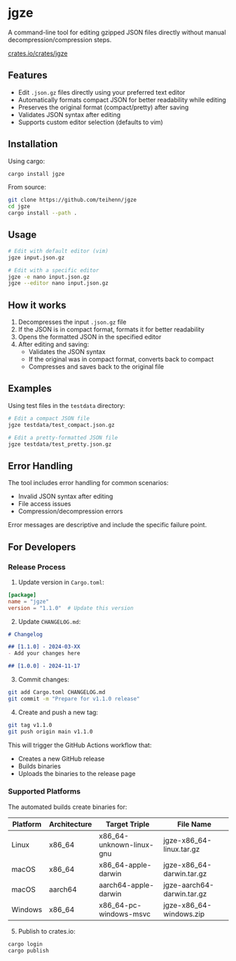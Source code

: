 # jgze

A command-line tool for editing gzipped JSON files
directly without manual decompression/compression steps.

[crates.io/crates/jgze](https://crates.io/crates/jgze)

## Features

- Edit `.json.gz` files directly using your preferred text editor
- Automatically formats compact JSON for better readability while editing
- Preserves the original format (compact/pretty) after saving
- Validates JSON syntax after editing
- Supports custom editor selection (defaults to vim)

## Installation

Using cargo:

```bash
cargo install jgze
```

From source:

```bash
git clone https://github.com/teihenn/jgze
cd jgze
cargo install --path .
```

## Usage

```bash
# Edit with default editor (vim)
jgze input.json.gz

# Edit with a specific editor
jgze -e nano input.json.gz
jgze --editor nano input.json.gz
```

## How it works

1. Decompresses the input `.json.gz` file
2. If the JSON is in compact format, formats it for better readability
3. Opens the formatted JSON in the specified editor
4. After editing and saving:
   - Validates the JSON syntax
   - If the original was in compact format, converts back to compact
   - Compresses and saves back to the original file

## Examples

Using test files in the `testdata` directory:

```bash
# Edit a compact JSON file
jgze testdata/test_compact.json.gz

# Edit a pretty-formatted JSON file
jgze testdata/test_pretty.json.gz
```

## Error Handling

The tool includes error handling for common scenarios:

- Invalid JSON syntax after editing
- File access issues
- Compression/decompression errors

Error messages are descriptive and include the specific failure point.

## For Developers

### Release Process

1. Update version in `Cargo.toml`:

```toml
[package]
name = "jgze"
version = "1.1.0"  # Update this version
```

2. Update `CHANGELOG.md`:

```markdown
# Changelog

## [1.1.0] - 2024-03-XX
- Add your changes here

## [1.0.0] - 2024-11-17
```

3. Commit changes:

```bash
git add Cargo.toml CHANGELOG.md
git commit -m "Prepare for v1.1.0 release"
```

4. Create and push a new tag:

```bash
git tag v1.1.0
git push origin main v1.1.0
```

This will trigger the GitHub Actions workflow that:

- Creates a new GitHub release
- Builds binaries
- Uploads the binaries to the release page

### Supported Platforms

The automated builds create binaries for:

| Platform | Architecture | Target Triple | File Name |
|----------|-------------|---------------|-----------|
| Linux | x86_64 | x86_64-unknown-linux-gnu | jgze-x86_64-linux.tar.gz |
| macOS | x86_64 | x86_64-apple-darwin | jgze-x86_64-darwin.tar.gz |
| macOS | aarch64 | aarch64-apple-darwin | jgze-aarch64-darwin.tar.gz |
| Windows | x86_64 | x86_64-pc-windows-msvc | jgze-x86_64-windows.zip |

5. Publish to crates.io:

```bash
cargo login
cargo publish
```
